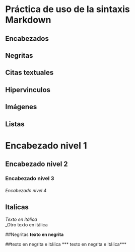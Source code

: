 # Práctica de uso de la sintaxis Markdown
## Encabezados
## Negritas
## Citas textuales
## Hipervinculos
## Imágenes
## Listas

# Encabezado nivel 1
## Encabezado nivel 2
### Encabezado nivel 3
###### Encabezado nivel 4


## Italicas 
*Texto en itálica*   
_Otro texto en itálica

##Negritas
**texto en negrita**


##texto en negrita e itálica
*** texto en negrita e itálica***
